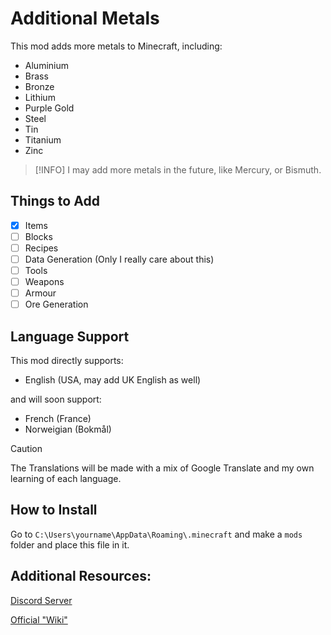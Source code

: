 # Additional Metals

This mod adds more metals to Minecraft, including:
- Aluminium
- Brass
- Bronze
- Lithium
- Purple Gold
- Steel
- Tin
- Titanium
- Zinc
> [!INFO]
> I may add more metals in the future, like Mercury, or Bismuth. 

## Things to Add
- [X] Items
- [ ] Blocks
- [ ] Recipes
- [ ] Data Generation (Only I really care about this)
- [ ] Tools
- [ ] Weapons
- [ ] Armour
- [ ] Ore Generation

## Language Support
This mod directly supports: 
- English (USA, may add UK English as well)

and will soon support:
- French (France) 
- Norweigian (Bokmål)

> [!CAUTION]
> The Translations will be made with a mix of Google Translate and my own learning of each language.

## How to Install
Go to `C:\Users\yourname\AppData\Roaming\.minecraft` and make a `mods` folder and place this file in it.

## Additional Resources: 
[Discord Server](https://discord.gg/CdEaxbKyVN)

[Official "Wiki"](https://slyzowo.net/fabric-mods#MoreMetals)
